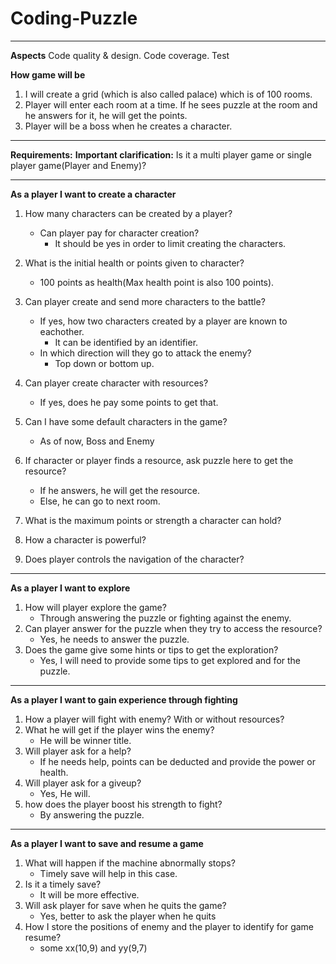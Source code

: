 # Coding-Puzzle 

***
**Aspects**
Code quality & design.
Code coverage.
Test

**How game will be**
1. I will create a grid (which is also called palace) which is of 100 rooms. 
2. Player will enter each room at a time. If he sees puzzle at the room and he answers for it, he will get the points. 
3. Player will be a boss when he creates a character.

***
**Requirements:**
**Important clarification:**
Is it a multi player game or single player game(Player and Enemy)?
    
***    
**As a player I want to create a character**
1. How many characters can be created by a player?
    - Can player pay for character creation?
      - It should be yes in order to limit creating the characters.
2. What is the initial health or points given to character?
    - 100 points as health(Max health point is also 100 points).
  
3. Can player create and send more characters to the battle? 
    - If yes, how two characters created by a player are known to eachother. 
        - It can be identified by an identifier.
    - In which direction will they go to attack the enemy?
        - Top down or bottom up.
4. Can player create character with resources?
   - If yes, does he pay some points to get that.
5. Can I have some default characters in the game?
   - As of now, Boss and Enemy
   
6. If character or player finds a resource, ask puzzle here to get the resource? 
    - If he answers, he will get the resource. 
    - Else, he can go to next room.
7. What is the maximum points or strength a character can hold?
8. How a character is powerful?
9. Does player controls the navigation of the character? 

***  
**As a player I want to explore**
1. How will player explore the game? 
    - Through answering the puzzle or fighting against the enemy.
2. Can player answer for the puzzle when they try to access the resource?
    - Yes, he needs to answer the puzzle.
3. Does the game give some hints or tips to get the exploration?
    - Yes, I will need to provide some tips to get explored and for the puzzle. 

***
**As a player I want to gain experience through fighting**
1. How a player will fight with enemy? With or without resources?
2. What he will get if the player wins the enemy?
    - He will be winner title.
3. Will player ask for a help? 
    - If he needs help, points can be deducted and provide the power or health.
4. Will player ask for a giveup?
    - Yes, He will.
5. how does the player boost his strength to fight?
    - By answering the puzzle.
***
**As a player I want to save and resume a game**
1. What will happen if the machine abnormally stops?
    - Timely save will help in this case.
2. Is it a timely save?
    - It will be more effective.
3. Will ask player for save when he quits the game?
    - Yes, better to ask the player when he quits
4. How I store the positions of enemy and the player to identify for game resume?
    - some xx(10,9) and yy(9,7)
